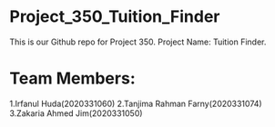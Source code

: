 # Project_350_Tuition_Finder
This is our Github repo for Project 350.
Project Name: Tuition Finder.
<h1>Team Members:</h1>
1.Irfanul Huda(2020331060)
2.Tanjima Rahman Farny(2020331074)
3.Zakaria Ahmed Jim(2020331050)